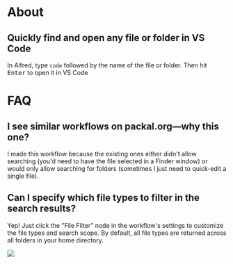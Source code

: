 # About

## Quickly find and open any file or folder in VS Code

In Alfred, type `code` followed by the name of the file or folder. Then hit <kbd>Enter</kbd> to open it in VS Code

# FAQ

## I see similar workflows on packal.org—why this one?

I made this workflow because the existing ones either didn't allow searching (you'd need to have the file selected in a Finder window) or would only allow searching for folders (sometimes I just need to quick-edit a single file).

## Can I specify which file types to filter in the search results?

Yep! Just click the "File Filter" node in the workflow's settings to customize the file types and search scope. By default, all file types are returned across all folders in your home directory.

![](https://cdn.zapier.com/storage/photos/ed4e6036fa00fed5d908a712f95a007d.png)
